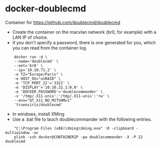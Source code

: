 # docker-doublecmd
Container for https://github.com/doublecmd/doublecmd

- Create the container on the macvlan network (br0, for example) with a LAN IP of choice.
- if you don't specify a password, there is one generated for you, which you can read from the container log.

```
    docker run -d \
    --name='doublecmd' \
    --net='br0' \
    --ip='10.10.71.2' \
    -e TZ="Europe/Paris" \
    -e HOST_OS="unRAID" \
    -e 'TCP_PORT_22'='3322' \
    -e 'DISPLAY'='10.10.32.1:0.0' \
    -e 'DOCKER_PASSWORD'='doublecommander' \
    -v '/tmp/.X11-unix':'/tmp/.X11-unix':'rw' \
    --env="QT_X11_NO_MITSHM=1" 
    'trueosiris/doublecmd'
```

- In windows, install XMing
- Use a .bat file to lauch doublecommander with the following entries.
```
    "C:\Program Files (x86)\Xming\Xming.exe" :0 -clipboard -multiwindow -ac
    plink -ssh docker@CONTAINERIP -pw doublecommander -X -P 22 doublecmd
```
